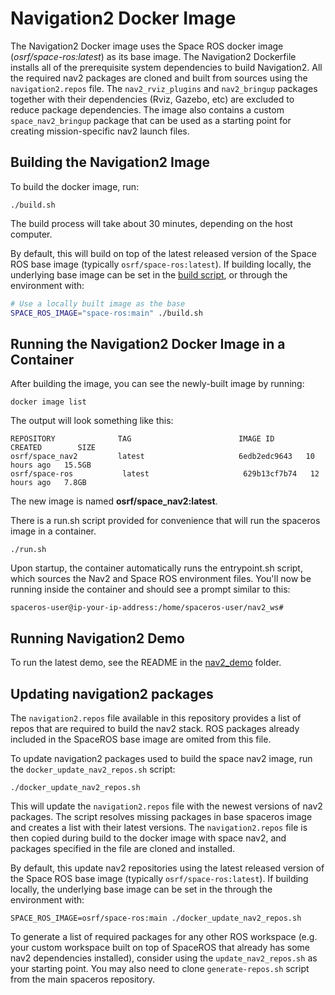 # Navigation2 Docker Image

The Navigation2 Docker image uses the Space ROS docker image (*osrf/space-ros:latest*) as its base image.
The Navigation2 Dockerfile installs all of the prerequisite system dependencies to build Navigation2.
All the required nav2 packages are cloned and built from sources using the `navigation2.repos` file. The `nav2_rviz_plugins` and `nav2_bringup` packages together with their dependencies (Rviz, Gazebo, etc) are excluded to reduce package dependencies. The image also contains a custom `space_nav2_bringup` package that can be used as a starting point for creating mission-specific nav2 launch files.

## Building the Navigation2 Image

To build the docker image, run:

```
./build.sh
```

The build process will take about 30 minutes, depending on the host computer.

By default, this will build on top of the latest released version of the Space ROS base image (typically `osrf/space-ros:latest`).
If building locally, the underlying base image can be set in the [build script](./build.sh), or through the environment with:

```bash
# Use a locally built image as the base
SPACE_ROS_IMAGE="space-ros:main" ./build.sh
```

## Running the Navigation2 Docker Image in a Container

After building the image, you can see the newly-built image by running:

```
docker image list
```

The output will look something like this:

```
REPOSITORY              TAG                        IMAGE ID       CREATED        SIZE
osrf/space_nav2         latest                     6edb2edc9643   10 hours ago   15.5GB
osrf/space-ros           latest                     629b13cf7b74   12 hours ago   7.8GB
```

The new image is named **osrf/space_nav2:latest**.

There is a run.sh script provided for convenience that will run the spaceros image in a container.

```
./run.sh
```

Upon startup, the container automatically runs the entrypoint.sh script, which sources the Nav2 and Space ROS environment files.
You'll now be running inside the container and should see a prompt similar to this:

```
spaceros-user@ip-your-ip-address:/home/spaceros-user/nav2_ws#
```

## Running Navigation2 Demo

To run the latest demo, see the README in the [nav2_demo](../nav2_demo/README.md) folder.

## Updating navigation2 packages

The `navigation2.repos` file available in this repository provides a list of repos that are required to build the nav2 stack. ROS packages already included in the SpaceROS base image are omited from this file.

To update navigation2 packages used to build the space nav2 image, run the `docker_update_nav2_repos.sh` script:

```
./docker_update_nav2_repos.sh
```

This will update the `navigation2.repos` file with the newest versions of nav2 packages. The script resolves missing packages in base spaceros image and creates a list with their latest versions. The `navigation2.repos` file is then copied during build to the docker image with space nav2, and packages specified in the file are cloned and installed.

By default, this update nav2 repositories using the latest released version of the Space ROS base image (typically `osrf/space-ros:latest`).
If building locally, the underlying base image can be set in the through the environment with:

```
SPACE_ROS_IMAGE=osrf/space-ros:main ./docker_update_nav2_repos.sh
```

To generate a list of required packages for any other ROS workspace (e.g. your custom workspace built on top of SpaceROS that already has some nav2 dependencies installed), consider using the `update_nav2_repos.sh` as your starting point. You may also need to clone `generate-repos.sh` script from the main spaceros repository.
